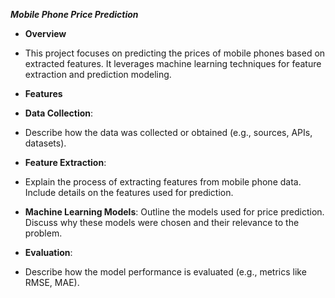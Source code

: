***Mobile Phone Price Prediction***
- **Overview**
- This project focuses on predicting the prices of mobile phones based on extracted features. It leverages machine learning techniques for feature extraction and prediction modeling.

- **Features**
- **Data Collection**:
- Describe how the data was collected or obtained (e.g., sources, APIs, datasets).
- **Feature Extraction**: 
- Explain the process of extracting features from mobile phone data. Include details on the features used for prediction.
- **Machine Learning Models**: 
Outline the models used for price prediction. Discuss why these models were chosen and their relevance to the problem.
- **Evaluation**: 
- Describe how the model performance is evaluated (e.g., metrics like RMSE, MAE).
